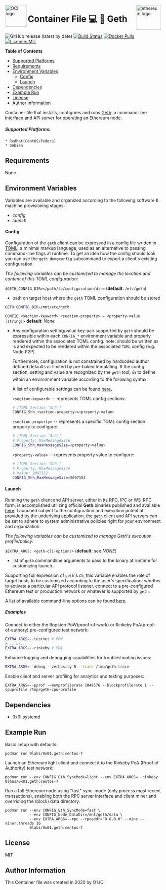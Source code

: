 <p><img src="https://avatars1.githubusercontent.com/u/12563465?s=200&v=4" alt="OCI logo" title="oci" align="left" height="70" /></p>
<p><img src="https://retohercules.com/images/ethereum-png-11.png" alt="ethereum logo" title="ethereum" align="right" height="80" /></p>

Container File :computer: :link: Geth
=========
![GitHub release (latest by date)](https://img.shields.io/github/v/release/0x0I/container-file-geth?color=yellow)
[![Build Status](https://travis-ci.org/0x0I/container-file-geth.svg?branch=master)](https://travis-ci.org/0x0I/container-file-geth)
[![Docker Pulls](https://img.shields.io/docker/pulls/0labs/0x01.geth?style=flat)](https://hub.docker.com/repository/docker/0labs/0x01.geth)
[![License: MIT](https://img.shields.io/badge/License-MIT-blueviolet.svg)](https://opensource.org/licenses/MIT)

**Table of Contents**
  - [Supported Platforms](#supported-platforms)
  - [Requirements](#requirements)
  - [Environment Variables](#environment-variables)
      - [Config](#config)
      - [Launch](#launch)
  - [Dependencies](#dependencies)
  - [Example Run](#example-run)
  - [License](#license)
  - [Author Information](#author-information)

Container file that installs, configures and runs [Geth](https://geth.ethereum.org): a command-line interface and API server for operating an Ethereum node.

##### Supported Platforms:
```
* Redhat(CentOS/Fedora)
* Debian
```

Requirements
------------

None

Environment Variables
--------------
Variables are available and organized according to the following software & machine provisioning stages:
* _config_
* _launch_

#### Config

Configuration of the `geth` client can be expressed in a config file written in [TOML](https://github.com/toml-lang/toml), a minimal markup language, used as an alternative to passing command-line flags at runtime. To get an idea how the config should look you can use the `geth dumpconfig` subcommand to export a client's existing configuration.

_The following variables can be customized to manage the location and content of this TOML configuration:_

`$GETH_CONFIG_DIR=</path/to/configuration/dir>` (**default**: `/etc/geth`)
- path on target host where the `geth` TOML configuration should be stored

```bash
GETH_CONFIG_DIR=/mnt/etc/geth
```
 
`CONFIG_<section-keyword>_<section-property> = <property-value (string)>` **default**: *None*

* Any configuration setting/value key-pair supported by `geth` should be expressible within each `CONFIG_*` environment variable and properly rendered within the associated TOML config. note: <section-keyword> should be written as is and expected to be rendered within the associated `TOML` config (e.g. Node.P2P).

  Furthermore, configuration is not constrained by hardcoded author defined defaults or limited by pre-baked templating. If the config section, setting and value are recognized by the `geth` tool, :thumbsup: to define within an environnment variable according to the following syntax.

  A list of configurable settings can be found [here](https://gist.github.com/0x0I/5887dae3cdf4620ca670e3b194d82cba).

  `<section-keyword>` -- represents TOML config sections:
  ```bash
  # [TOML Section 'Shh']
  CONFIG_Shh_<section-property>=<property-value>
  ```
  
  `<section-property>` -- represents a specific TOML config section property to configure:
  
  ```bash
  # [TOML Section 'Shh']
  # Property: MaxMessageSize
  CONFIG_Shh_MaxMessageSize=<property-value>
  ```

  `<property-value>` -- represents property value to configure:
  ```bash
  # [TOML Section 'Shh']
  # Property: MaxMessageSize
  # Value: 2097152
  CONFIG_Shh_MaxMessageSize=2097152
  ```

#### Launch

Running the `geth` client and API server, either in its RPC, IPC or WS-RPC form, is accomplished utilizing official **Geth** binaries published and available [here](https://github.com/ethereum/go-ethereum/releases). Launched subject to the configuration and execution potential provided by the underlying application, the `geth` client and API servers can be set to adhere to system administrative policies right for your environment and organization.

_The following variables can be customized to manage Geth's execution profile/policy:_

`$EXTRA_ARGS: <geth-cli-options>` (**default**: see *NONE*)
- list of `geth` commandline arguments to pass to the binary at runtime for customizing launch.

Supporting full expression of `geth`'s cli, this variable enables the role of target hosts to be customized according to the user's specification; whether to activate a particular API protocol listener, connect to a pre-configured Ethereum test or production network or whatever is supported by `geth`.

  A list of available command-line options can be found [here](https://gist.github.com/0x0I/a06e231d4fd0509ddf3a44f8499a2941).

##### Examples

  Connect to either the Ropsten PoW(proof-of-work) or Rinkeby PoA(proof-of-authory) pre-configured test network:
  ```bash
  EXTRA_ARGS=--testnet # POW
  # ...or...
  EXTRA_ARGS=--rinkeby # POA
  ```

  Enhance logging and debugging capabilities for troubleshooting issues:
  ```bash
  EXTRA_ARGS=--debug --verbosity 5 --trace /tmp/geth.trace
  ```

  Enable client and server profiling for analytics and testing purposes:
  ```
  EXTRA_ARGS=--pprof --memprofilerate 1048576 --blockprofilerate 1 --cpuprofile /tmp/geth-cpu-profile
  ```

Dependencies
------------

- 0x0i.systemd

Example Run
----------------
Basic setup with defaults:
```
podman run 0labs/0x01.geth:centos-7
```

Launch an Ethereum light client and connect it to the Rinkeby PoA (Proof of Authority) test network:
```
podman run --env CONFIG_Eth_SyncMode=light --env EXTRA_ARGS=--rinkeby 0labs/0x01.geth:centos-7
```

Run a full Ethereum node using "fast" sync-mode (only process most recent transactions), enabling both the RPC server interface and client miner and overriding the (block) data directory:
```
podman run --env CONFIG_Eth_SyncMode=fast \
           --env CONFIG_Node_DataDir=/mnt/geth/data \
           --env EXTRA_ARGS=--rpc --rpcaddr="0.0.0.0" --mine --miner.threads 16
           0labs/0x01.geth:centos-7
```

License
-------

MIT

Author Information
------------------

This Container file was created in 2020 by O1.IO.
